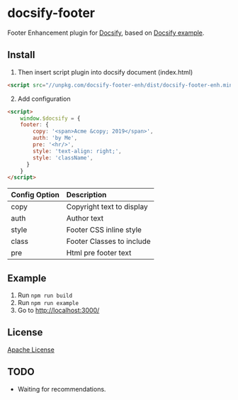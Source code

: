 # docsify-footer
Footer Enhancement plugin for [Docsify](https://docsify.js.org), based on [Docsify example](https://docsify.js.org/#/write-a-plugin?id=example).

## Install

1. Then insert script plugin into docsify document (index.html)
```html
<script src="//unpkg.com/docsify-footer-enh/dist/docsify-footer-enh.min.js"></script>
```
2. Add configuration
```html
<script>
    window.$docsify = {
    footer: {
        copy: '<span>Acme &copy; 2019</span>',
        auth: 'by Me',
        pre: '<hr/>',
        style: 'text-align: right;',
        style: 'className',
      }
    }
</script>
```

Config Option | Description
:-- |:--
copy | Copyright text to display
auth | Author text
style | Footer CSS inline style
class | Footer Classes to include
pre | Html pre footer text

## Example 
1. Run `npm run build`
1. Run `npm run example`
1. Go to [http://localhost:3000/]()


## License

[Apache License](LICENSE)

## TODO

* Waiting for recommendations.
